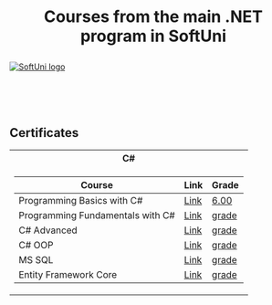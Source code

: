 # <p align="center"> Courses from the main .NET program in SoftUni <p>

<a href="https://softuni.bg/trainings/courses" rel="Courses"> ![SoftUni logo][logo] </a>

[logo]: http://innovationstarterbox.bg/wp-content/uploads/2016/05/Softuni_logo_trasparent.png "Logo Title Text 2"

<br/>
<br/>
<br/>

<h2> Certificates </h2>

<table>

<tr>
  <th> C# </th>
</tr>

<tr>
  <td>

| **Course**                                                            | **Link**                                                   | **Grade**
| --------------------------------------------------------------------- | ---------------------------------------------------------- | --------------  |
| Programming Basics with C# </a>         | <a href="https://softuni.bg/certificates/details/140060/f1ba768e"> Link</a> | <a href="https://softuni.bg/certificates/details/93031/9572f324"> 6.00 </a> |
| Programming Fundamentals with C# </a> | <a href="https://softuni.bg/users/profile/certificates?username=VMonster"> Link</a> | <a href=""> grade </a> |
| C# Advanced </a>   | <a href="upcoming"> Link</a> | <a href=""> grade </a> |
| C# OOP </a>  | <a href="upcoming"> Link</a> | <a href=""> grade </a> |
| MS SQL </a>  | <a href="upcoming"> Link</a> | <a href=""> grade </a> |
| Entity Framework Core </a>   | <a href="upcoming"> Link</a> | <a href=""> grade </a> 

</tr>
